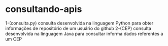 # consultando-apis

1-(consulta.py) consulta desenvolvida na linguagem Python para obter informações de repositório de um usuário do github
2-(CEP) consulta desenvolvida na linguagem Java para consultar informa dados referentes a um CEP
